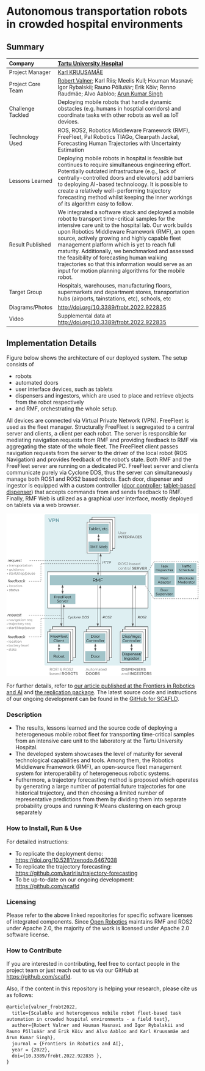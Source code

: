 # Autonomous transportation robots in crowded hospital environments

## Summary

| Company | [Tartu University Hospital](https://www.kliinikum.ee/) |
| :--- | :--- |
| Project Manager | [Karl KRUUSAMÄE](https://www.etis.ee/cv/Karl_Kruusamae) |
| Project Core Team | [Robert Valner](https://www.etis.ee/cv/Robert_Valner); Karl Riis; Meelis Kull; Houman Masnavi; Igor Rybalskii; Rauno Põlluäär; Erik Kõiv; Renno Raudmäe; Alvo Aabloo; [Arun Kumar Singh](https://www.etis.ee/CV/Arun%20Kumar_Singh/) |
| Challenge Tackled | Deploying mobile robots that handle dynamic obstacles (e.g. humans in hosptial corridors) and coordinate tasks with other robots as well as IoT devices. |
| Technology Used | ROS, ROS2, Robotics Middleware Framework (RMF), FreeFleet, Pal Robotics TIAGo, Clearpath Jackal, Forecasting Human Trajectories with Uncertainty Estimation |
| Lessons Learned | Deploying mobile robots in hospital is feasible but continues to require simultaneous engineering effort. Potentially outdated infrastructure (e.g., lack of centrally-controlled doors and elevators) add barriers to deploying AI-based technoloogy. It is possible to create a relatively well-performing trajectory forecasting method whilst keeping the inner workings of its algorithm easy to follow. |
| Result Published | We integrated a software stack and deployed a mobile robot to transport time-critical samples for the intensive care unit to the hospital lab. Our work builds upon Robotics Middleware Framework (RMF), an open source, actively growing and highly capable fleet management platform which is yet to reach full maturity. Additionally, we benchmarked and assessed the feasibility of forecasting human walking trajectories so that this information would serve as an input for motion planning algorithms for the mobile robot. |
| Target Group | Hospitals, warehouses, manufacturing floors, supermarkets and department stores, transportation hubs (airports, tainstations, etc), schools, etc |
| Diagrams/Photos | http://doi.org/10.3389/frobt.2022.922835 |
| Video | Supplemental data at http://doi.org/10.3389/frobt.2022.922835 |

## Implementation Details

Figure below shows the architecture of our deployed system. The setup consists of
* robots
* automated doors
* user interface devices, such as tablets
* dispensers and ingestors, which are used to place and retrieve objects from the robot respectively
* and RMF, orchestrating the whole setup. 

All devices are connected via Virtual Private Network (VPN). FreeFleet is used as the fleet manager. Structurally FreeFleet is segregated to a central server and clients, a client per each robot. The server is responsible for mediating navigation requests from RMF and providing feedback to RMF via aggregating the state of the whole fleet. The FreeFleet client passes navigation requests from the server to the driver of the local robot (ROS Navigation) and provides feedback of the robot’s state. Both RMF and the FreeFleet server are running on a dedicated PC. FreeFleet server and clients communicate purely via Cyclone DDS, thus the server can simultaneously manage both ROS1 and ROS2 based robots. Each door, dispenser and ingestor is equipped with a custom controller ([door controller](https://github.com/project-covsg24/card_swipe_py); [tablet-based dispenser](https://github.com/project-covsg24/rmf_dispenser_ingestor_tools)) that accepts commands from and sends feedback to RMF. Finally, RMF Web is utilized as a graphical user interface, mostly deployed on tablets via a web browser.

<p align="center">
  <img src="https://github.com/scafld/covsg24_fleet_backend/blob/main/docs/system_setup.png" class="center" width=600"/>
</p>

For further details, refer to [our article published at the Frontiers in Robotics and AI](http://doi.org/10.3389/frobt.2022.922835) and [the replication package](https://doi.org/10.5281/zenodo.6467038). The latest source code and instructions of our ongoing development can be found in the [GitHub for SCAFLD](https://github.com/scafld). 

### Description

- The results, lessons learned and the source code of deploying a heterogeneous mobile robot fleet for transporting time-critical samples from an intensive care unit to the laboratory at the Tartu University Hospital.
- The developed system showcases the level of maturity for several technological capabilities and tools. Among them, the Robotics Middleware Framework (RMF), an open-source fleet management system for interoperability of heterogeneous robotic systems.
- Futhermore, a trajectory forecasting method is proposed which operates by generating a large number of potential future trajectories for one historical trajectory, and then choosing a limited number of representative predictions from them by dividing them into separate probability groups and running K-Means clustering on each group separately

### How to Install, Run & Use

For detailed instructions:
- To replicate the deployment demo: https://doi.org/10.5281/zenodo.6467038
- To replicate the trajectory forecasting: https://github.com/karlriis/trajectory-forecasting 
- To be up-to-date on our ongoing development: https://github.com/scafld

### Licensing

Please refer to the above linked repositories for specific software licenses of integrated components. Since [Open Robotics](https://github.com/osrf) maintains RMF and ROS2 under Apache 2.0, the majority of the work is licensed under Apache 2.0 software license.

### How to Contribute

If you are interested in contributing, feel free to contact people in the project team or just reach out to us via our GitHub at https://github.com/scafld.

Also, if the content in this repository is helping your research, please cite us as follows:
```
@article{valner_frobt2022,
  title={Scalable and heterogenous mobile robot fleet-based task automation in crowded hospital environments - a field test},
  author={Robert Valner and Houman Masnavi and Igor Rybalskii and Rauno Põlluäär and Erik Kõiv and Alvo Aabloo and Karl Kruusamäe and Arun Kumar Singh},
  journal = {Frontiers in Robotics and AI},
  year = {2022},
  doi={10.3389/frobt.2022.922835 },
}
